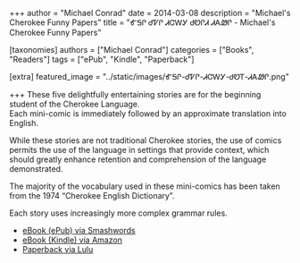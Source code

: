 +++
author = "Michael Conrad"
date = 2014-03-08
description = "Michael's Cherokee Funny Papers"
title = "ᎹᎦᎵ ᏧᏤᎵ ᏗᏣᎳᎩ ᏧᏬᎵᏗ ᏗᎪᏪᎵ - Michael's Cherokee Funny Papers"

[taxonomies]
authors = ["Michael Conrad"]
categories = ["Books", "Readers"]
tags = ["ePub", "Kindle", "Paperback"]

[extra]
featured_image = "../static/images/ᎹᎦᎵ-ᏧᏤᎵ-ᏗᏣᎳᎩ-ᏧᏬᎢ-ᏗᎪᏪᎵ.png"

+++
These five delightfully entertaining stories are for the beginning student of the Cherokee Language.  
Each mini-comic is immediately followed by an approximate translation into English.  
<!-- more -->  
While these stories are not traditional Cherokee stories, the use of comics permits the use of the language in settings that provide context, which should greatly enhance retention and comprehension of the language demonstrated.  
  
The majority of the vocabulary used in these mini-comics has been taken from the 1974 “Cherokee English Dictionary”.  
  
Each story uses increasingly more complex grammar rules.

* [eBook (ePub) via Smashwords](https://www.smashwords.com/books/view/417032)
* [eBook (Kindle) via Amazon](https://www.amazon.com/dp/B00IVUN9Z4)
* [Paperback via Lulu](http://www.lulu.com/shop/michael-joyner/michaels-cherokee-funny-papers-volume-1/paperback/product-21732545.html)
